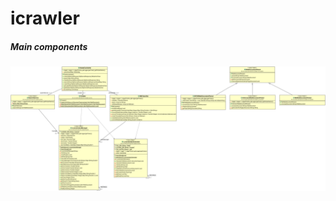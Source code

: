 # icrawler
##### Main components
![UML](https://github.com/matana/icrawler/blob/master/icrawler/UML%20-%20icrawler.png)
